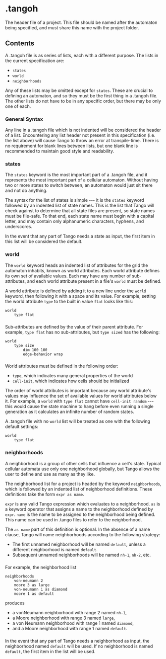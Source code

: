 # .tangoh
The header file of a project. This file should be named after the automaton being specified, and must share this name with the project folder.
## Contents
A .tangoh file is as series of lists, each with a different purpose. The lists in the current specification are:
- `states`
- `world`
- `neighborhoods`

Any of these lists may be omitted except for `states`. These are crucial to defining an automaton, and so they must be the first thing in a .tangoh file. The other lists do not have to be in any specific order, but there may be only one of each.
### General Syntax
Any line in a .tangoh file which is not indented will be considered the header of a list. Encountering any list header not present in this specification (i.e. the list above) will cause Tango to throw an error at transpile-time. There is no requirement for blank lines between lists, but one blank line is recommended to maintain good style and readability.
### states
The `states` keyword is the most important part of a .tangoh file, and it represents the most important part of a cellular automaton. Without having two or more states to switch between, an automaton would just sit there and not do anything.

The syntax for the list of states is simple --- it is the `states` keyword followed by an indented list of state names. This is the list that Tango will check against to determine that all state files are present, so state names must be file-safe. To that end, each state name must begin with a capital letter, and may contain only alphanumeric characters, hyphens, and underscores.

In the event that any part of Tango needs a state as input, the first item in this list will be considered the default.
### world
The `world` keyword heads an indented list of attributes for the grid the automaton inhabits, known as world attributes. Each world attribute defines its own set of available values. Each may have any number of sub-attributes, and each world attribute present in a file's `world` must be defined.

A world attribute is defined by adding it to a new line under the `world` keyword, then following it with a space and its value. For example, setting the world attribute `type` to the built in value `flat` looks like this:
```
world
	type flat
```
###
Sub-attributes are defined by the value of their parent attribute. For example, `type flat` has no sub-attributes, but `type sized` has the following:
```
world
	type size
		dim 100 100
		edge-behavior wrap
```
###
World attributes must be defined in the following order:
- `type`, which indicates many general properties of the world
- `cell-init`, which indicates how cells should be initialized

The order of world attributes is important because any world attribute's values may influence the set of available values for world attributes below it. For example, a `world` with  `type flat` cannot have `cell-init random` --- this would cause the state machine to hang before even running a single generation as it calculates an infinite number of random states.

A .tangoh file with no `world` list will be treated as one with the following default settings:
```
world
	type flat
```
### neighborhoods
A neighborhood is a group of other cells that influence a cell's state. Typical cellular automata use only one neighborhood globally, but Tango allows the user to define and use as many as they like.

The neighborhood list for a project is headed by the keyword `neighborhoods`, which is followed by an indented list of neighborhood definitions. These definitions take the form `expr as name`.

`expr` is any valid Tango expression which evaluates to a neighborhood.
`as` is a keyword operator that assigns a name to the neighborhood defined by `expr`.
`name` is the name to be assigned to the neighborhood being defined. This name can be used in .tango files to refer to the neighborhood.

The `as name` part of this definition is optional. In the absence of a name clause, Tango will name neighborhoods according to the following strategy:
- The first unnamed neighborhood will be named `default`, unless a different neighborhood is named `default`.
- Subsequent unnamed neighborhoods will be named `nh-1`, `nh-2`, etc.
###

For example, the neighborhood list
```
neighborhoods
	von-neumann 2
	moore 3 as large
	von-neumann 1 as diamond
	moore 1 as default
```
produces
- a vonNeumann neighborhood with range 2 named `nh-1`,
- a Moore neighborhood with range 3 named `large`,
- a von Neumann neighborhood with range 1 named `diamond`,
- and a Moore neighborhood with range 1 named `default`.

###
In the event that any part of Tango needs a neighborhood as input, the neighborhood named `default` will be used. If no neighborhood is named `default`, the first item in the list will be used.